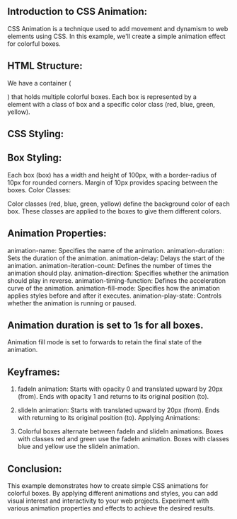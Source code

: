 ## Introduction to CSS Animation:

CSS Animation is a technique used to add movement and dynamism to web elements using CSS. In this example, we'll create a simple animation effect for colorful boxes.

## HTML Structure:

We have a container (<div class="box-container">) that holds multiple colorful boxes.
Each box is represented by a <div> element with a class of box and a specific color class (red, blue, green, yellow).

## CSS Styling:

## Box Styling:

Each box (box) has a width and height of 100px, with a border-radius of 10px for rounded corners.
Margin of 10px provides spacing between the boxes.
Color Classes:

Color classes (red, blue, green, yellow) define the background color of each box.
These classes are applied to the boxes to give them different colors.

## Animation Properties:
animation-name: Specifies the name of the animation.
animation-duration: Sets the duration of the animation.
animation-delay: Delays the start of the animation.
animation-iteration-count: Defines the number of times the animation should play.
animation-direction: Specifies whether the animation should play in reverse.
animation-timing-function: Defines the acceleration curve of the animation.
animation-fill-mode: Specifies how the animation applies styles before and after it executes.
animation-play-state: Controls whether the animation is running or paused.


## Animation duration is set to 1s for all boxes.
Animation fill mode is set to forwards to retain the final state of the animation.

## Keyframes:

1. fadeIn animation:
Starts with opacity 0 and translated upward by 20px (from).
Ends with opacity 1 and returns to its original position (to).

2. slideIn animation:
Starts with translated upward by 20px (from).
Ends with returning to its original position (to).
Applying Animations:

3. Colorful boxes alternate between fadeIn and slideIn animations.
Boxes with classes red and green use the fadeIn animation.
Boxes with classes blue and yellow use the slideIn animation.

## Conclusion:
This example demonstrates how to create simple CSS animations for colorful boxes. By applying different animations and styles, you can add visual interest and interactivity to your web projects. Experiment with various animation properties and effects to achieve the desired results.